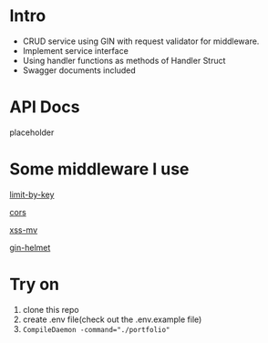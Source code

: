 # Intro
* CRUD service using GIN with request validator for middleware.
* Implement service interface
* Using handler functions as methods of Handler Struct
* Swagger documents included


# API Docs

placeholder


# Some middleware I use
[limit-by-key](https://github.com/yangxikun/gin-limit-by-key)

[cors](https://github.com/gin-contrib/cors)

[xss-mv](https://github.com/dvwright/xss-mw)

[gin-helmet](https://github.com/danielkov/gin-helmet)


# Try on
1. clone this repo
2. create .env file(check out the .env.example file)
3. `CompileDaemon -command="./portfolio"`